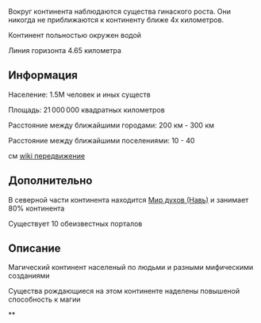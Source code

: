 
Вокруг континента наблюдаются существа гинаского роста. Они никогда не приближаются к континенту ближе 4х километров.

Континент польностью окружен водой

Линия горизонта 4.65 километра

## Информация

Население: 1.5M человек и иных существ

Площадь: 21 000 000 квадратных километров

Расстояние между ближайшими городами: 200 км - 300 км

Расстояние между ближайшими поселениями: 10 - 40

см [wiki передвижение](https://docs.google.com/document/d/1UEyL7EpgG9vABMZdTSbcGZ6QWSixEjswha29U81HZ-o/edit?tab=t.b24unot4y3ki)

## Дополнительно

В северной части континента находится [Мир духов (Навь)](https://www.notion.so/128eb34a65c1808d9ca2cf73b9a6e271?pvs=21) и занимает 80% континента

Существует 10 обеизвестных порталов

## Описание

Магический континент населеный по людьми и разными мифическими созданиями

Существа рождающиеся на этом континенте наделены повышеной способность к магии

**
